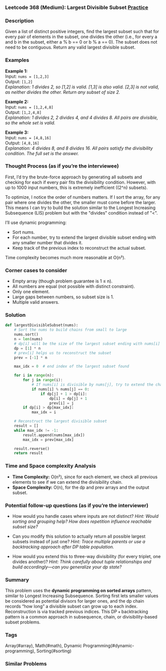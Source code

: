 ### Leetcode 368 (Medium): Largest Divisible Subset [Practice](https://leetcode.com/problems/largest-divisible-subset)

### Description  
Given a list of distinct positive integers, find the largest subset such that for every pair of elements in the subset, one divides the other (i.e., for every a and b in the subset, either a % b == 0 or b % a == 0). The subset does not need to be contiguous. Return any valid largest divisible subset.

### Examples  

**Example 1:**  
Input: `nums = [1,2,3]`  
Output: `[1,2]`  
*Explanation: 1 divides 2, so [1,2] is valid. [1,3] is also valid. [2,3] is not valid, as neither divides the other. Return any subset of size 2.*

**Example 2:**  
Input: `nums = [1,2,4,8]`  
Output: `[1,2,4,8]`  
*Explanation: 1 divides 2, 2 divides 4, and 4 divides 8. All pairs are divisible, so the whole set is valid.*

**Example 3:**  
Input: `nums = [4,8,16]`  
Output: `[4,8,16]`  
*Explanation: 4 divides 8, and 8 divides 16. All pairs satisfy the divisibility condition. The full set is the answer.*

### Thought Process (as if you’re the interviewee)  
First, I’d try the brute-force approach by generating all subsets and checking for each if every pair fits the divisibility condition. However, with up to 1000 input numbers, this is extremely inefficient (\(2^n\) subsets).

To optimize, I notice the order of numbers matters. If I sort the array, for any pair where one divides the other, the smaller must come before the larger. This means I can try to build the solution similar to the Longest Increasing Subsequence (LIS) problem but with the "divides" condition instead of "<".

I’ll use dynamic programming:
- Sort nums.
- For each number, try to extend the largest divisible subset ending with any smaller number that divides it.
- Keep track of the previous index to reconstruct the actual subset.

Time complexity becomes much more reasonable at O(n²).

### Corner cases to consider  
- Empty array (though problem guarantee is 1 ≤ n).
- All numbers are equal (not possible with distinct constraint).
- Only one element.
- Large gaps between numbers, so subset size is 1.
- Multiple valid answers.

### Solution

```python
def largestDivisibleSubset(nums):
    # Sort the nums to build chains from small to large
    nums.sort()
    n = len(nums)
    # dp[i] will be the size of the largest subset ending with nums[i]
    dp = [1] * n
    # prev[i] helps us to reconstruct the subset
    prev = [-1] * n

    max_idx = 0  # end index of the largest subset found

    for i in range(n):
        for j in range(i):
            # If nums[i] is divisible by nums[j], try to extend the chain
            if nums[i] % nums[j] == 0:
                if dp[j] + 1 > dp[i]:
                    dp[i] = dp[j] + 1
                    prev[i] = j
        if dp[i] > dp[max_idx]:
            max_idx = i

    # Reconstruct the largest divisible subset
    result = []
    while max_idx != -1:
        result.append(nums[max_idx])
        max_idx = prev[max_idx]

    result.reverse()
    return result
```

### Time and Space complexity Analysis  

- **Time Complexity:** O(n²), since for each element, we check all previous elements to see if we can extend the divisibility chain.
- **Space Complexity:** O(n), for the dp and prev arrays and the output subset.

### Potential follow-up questions (as if you’re the interviewer)  

- How would you handle cases where inputs are not distinct?
  *Hint: Would sorting and grouping help? How does repetition influence reachable subset size?*

- Can you modify this solution to actually return all possible largest subsets instead of just one?
  *Hint: Trace multiple parents or use a backtracking approach after DP table population.*

- How would you extend this to three-way divisibility (for every triplet, one divides another)?
  *Hint: Think carefully about tuple relationships and build accordingly—can you generalize your dp state?*

### Summary
This problem uses the **dynamic programming on sorted arrays** pattern, similar to Longest Increasing Subsequence. Sorting first lets smaller values be considered as potential divisors for larger ones, and the dp chain records “how long” a divisible subset can grow up to each index. Reconstruction is via tracked previous indices. This DP + backtracking pattern is a common approach in subsequence, chain, or divisibility-based subset problems.

### Tags
Array(#array), Math(#math), Dynamic Programming(#dynamic-programming), Sorting(#sorting)

### Similar Problems
